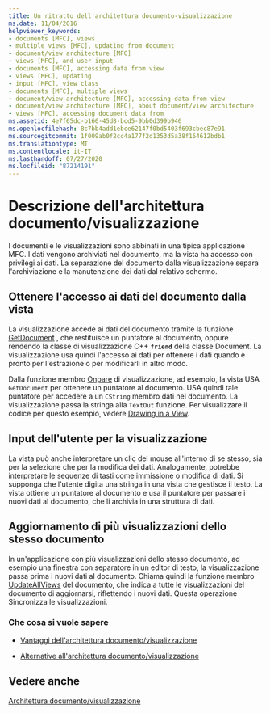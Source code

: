 ```yaml
---
title: Un ritratto dell'architettura documento-visualizzazione
ms.date: 11/04/2016
helpviewer_keywords:
- documents [MFC], views
- multiple views [MFC], updating from document
- document/view architecture [MFC]
- views [MFC], and user input
- documents [MFC], accessing data from view
- views [MFC], updating
- input [MFC], view class
- documents [MFC], multiple views
- document/view architecture [MFC], accessing data from view
- document/view architecture [MFC], about document/view architecture
- views [MFC], accessing document data from
ms.assetid: 4e7f65dc-b166-45d8-bcd5-9bb0d399b946
ms.openlocfilehash: 8c7bb4add1ebce62147f0bd5403f693cbec87e91
ms.sourcegitcommit: 1f009ab0f2cc4a177f2d1353d5a38f164612bdb1
ms.translationtype: MT
ms.contentlocale: it-IT
ms.lasthandoff: 07/27/2020
ms.locfileid: "87214191"
---
```

# <a name="a-portrait-of-the-documentview-architecture"></a>Descrizione dell'architettura documento/visualizzazione

I documenti e le visualizzazioni sono abbinati in una tipica applicazione MFC. I dati vengono archiviati nel documento, ma la vista ha accesso con privilegi ai dati. La separazione del documento dalla visualizzazione separa l'archiviazione e la manutenzione dei dati dal relativo schermo.

## <a name="gaining-access-to-document-data-from-the-view"></a>Ottenere l'accesso ai dati del documento dalla vista

La visualizzazione accede ai dati del documento tramite la funzione [GetDocument](reference/cview-class.md#getdocument) , che restituisce un puntatore al documento, oppure rendendo la classe di visualizzazione C++ **`friend`** della classe Document. La visualizzazione usa quindi l'accesso ai dati per ottenere i dati quando è pronto per l'estrazione o per modificarli in altro modo.

Dalla funzione membro [Onpare](reference/cview-class.md#ondraw) di visualizzazione, ad esempio, la vista USA `GetDocument` per ottenere un puntatore al documento. USA quindi tale puntatore per accedere a un `CString` membro dati nel documento. La visualizzazione passa la stringa alla `TextOut` funzione. Per visualizzare il codice per questo esempio, vedere [Drawing in a View](drawing-in-a-view.md).

## <a name="user-input-to-the-view"></a>Input dell'utente per la visualizzazione

La vista può anche interpretare un clic del mouse all'interno di se stesso, sia per la selezione che per la modifica dei dati. Analogamente, potrebbe interpretare le sequenze di tasti come immissione o modifica di dati. Si supponga che l'utente digita una stringa in una vista che gestisce il testo. La vista ottiene un puntatore al documento e usa il puntatore per passare i nuovi dati al documento, che li archivia in una struttura di dati.

## <a name="updating-multiple-views-of-the-same-document"></a>Aggiornamento di più visualizzazioni dello stesso documento

In un'applicazione con più visualizzazioni dello stesso documento, ad esempio una finestra con separatore in un editor di testo, la visualizzazione passa prima i nuovi dati al documento. Chiama quindi la funzione membro [UpdateAllViews](reference/cdocument-class.md#updateallviews) del documento, che indica a tutte le visualizzazioni del documento di aggiornarsi, riflettendo i nuovi dati. Questa operazione Sincronizza le visualizzazioni.

### <a name="what-do-you-want-to-know-more-about"></a>Che cosa si vuole sapere

- [Vantaggi dell'architettura documento/visualizzazione](advantages-of-the-document-view-architecture.md)

- [Alternative all'architettura documento/visualizzazione](alternatives-to-the-document-view-architecture.md)

## <a name="see-also"></a>Vedere anche

[Architettura documento/visualizzazione](document-view-architecture.md)
